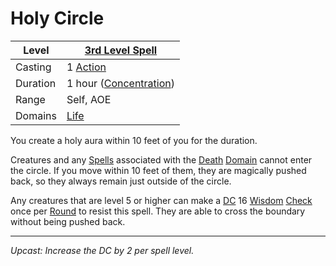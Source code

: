 # Holy Circle

| Level    | [3rd Level Spell](3rd%20Level%20Spells.md)          |
| -------- | --------------------------------------------------- |
| Casting  | 1 [Action](../../../../Game%20Procedures/Action.md) |
| Duration | 1 hour ([Concentration](../../../Concentration.md)) |
| Range    | Self, AOE                                           |
| Domains  | [Life](../../../Spell%20Domains/Life.md)            |

You create a holy aura within 10 feet of you for the duration.

Creatures and any [Spells](../../../Spells.md) associated with the [Death](../../../Spell%20Domains/Death.md) [Domain](../../../Spell%20Domains/Spell%20Domains.md) cannot enter the circle. If you move within 10 feet of them, they are magically pushed back, so they always remain just outside of the circle.

Any creatures that are level 5 or higher can make a [DC](../../../../Game%20Procedures/DC.md) 16 [Wisdom](../../../../Player%20Characters/Chosen%20Statistics/Wisdom.md) [Check](../../../../Game%20Procedures/Check.md) once per [Round](../../../../Game%20Procedures/Round.md) to resist this spell. They are able to cross the boundary without being pushed back.

---
*Upcast: Increase the DC by 2 per spell level.*